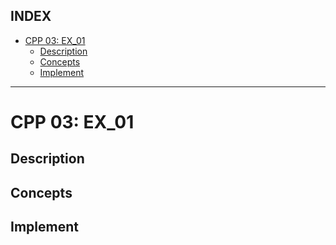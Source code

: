 ## INDEX

- [CPP 03: EX\_01](#cpp-03-ex_01)
	- [Description](#description)
	- [Concepts](#concepts)
	- [Implement](#implement)

---
# CPP 03: EX_01

## Description

## Concepts

## Implement
